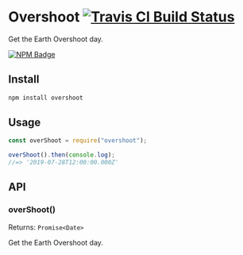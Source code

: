 # Overshoot [![Travis CI Build Status](https://img.shields.io/travis/com/Richienb/overshoot/master.svg?style=for-the-badge)](https://travis-ci.com/Richienb/overshoot)

Get the Earth Overshoot day.

[![NPM Badge](https://nodei.co/npm/overshoot.png)](https://npmjs.com/package/overshoot)

## Install

```sh
npm install overshoot
```

## Usage

```js
const overShoot = require("overshoot");

overShoot().then(console.log);
//=> '2019-07-28T12:00:00.000Z'
```

## API

### overShoot()

Returns: `Promise<Date>`

Get the Earth Overshoot day.
